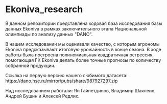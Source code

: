 # Ekoniva_research

В данном репозитории представлена кодовая база исследования базы данных Ekoniva в рамках заключительного этапа Национальной олимпиады по анализу данных "DANO".

В нашем исследовании мы оценивали качество, с которым агрономы Ekoniva предсказывают итоговую урожайность в конце сезона. В ходе работы была построена полиномиальная квадратичная регрессия, помогающая ГК Ekoniva делать более точные прогнозы по количеству собранной продукции.

Ссылка на первую версию нашего любимого датасета: https://dano.hse.ru/mirror/pubs/share/987927297.zip

Над исследованием работали: Ян Гайнетдинов, Владимир Шаклеин, Андрей Бушин и Алексей Редлих.
